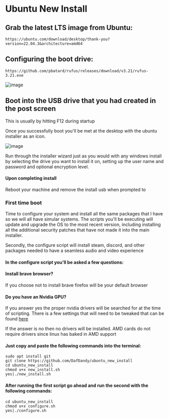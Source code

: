 # Ubuntu New Install
## Grab the latest LTS image from Ubuntu:
	https://ubuntu.com/download/desktop/thank-you?version=22.04.3&architecture=amd64


## Configuring the boot drive:
	https://github.com/pbatard/rufus/releases/download/v3.21/rufus-3.21.exe
	
![image](https://github.com/DafDandy/ubuntu_new_install/assets/102477185/c1283ff2-7726-47eb-a9d1-4e24ff2aebec)


## Boot into the USB drive that you had created in the post screen

This is usually by hitting F12 during startup

Once you successfully boot you'll be met at the desktop with the ubuntu installer as an icon. 

![image](https://github.com/DafDandy/ubuntu_new_install/assets/102477185/6fd23204-3c50-4aa5-b2fa-62571d89c924)

Run through the installer wizard just as you would with any windows install by selecting the drive you want to install it on, setting up the user name and password and optional encryption level.

#### Upon completing install

Reboot your machine and remove the install usb when prompted to



### First time boot

Time to configure your system and install all the same packages that I have so we will all have simular systems. The scripts you'll be executing will update and upgrade the OS to the most recent version, including installing all the additional security patches that have not made it into the main installer.

Secondly, the configure script will install steam, discord, and other packages needed to have a seamless audio and video experience

#### In the configure script you'll be asked a few questions:

#### Install brave browser?

If you choose not to install brave firefox will be your default browser

#### Do you have an Nvidia GPU?

If you answer yes the proper nvidia drivers will be searched for at the time of scripting. There is a few settings that will need to be tweaked that can be found [here](https://github.com/DafDandy/ubuntu_new_install/blob/main/System%20Configuration%20Documentation/Nvidia%20Drivers.md)

If the answer is no then no drivers will be installed. AMD cards do not require drivers since linux has baked in AMD support

#### Just copy and paste the following commands into the terminal:


	sudo apt install git
	git clone https://github.com/DafDandy/ubuntu_new_install
	cd ubuntu_new_install
	chmod u+x new_install.sh
	yes|./new_install.sh
	
#### After running the first script go ahead and run the second with the following commands:
	cd ubuntu_new_install
	chmod u+x configure.sh
	yes|./configure.sh
